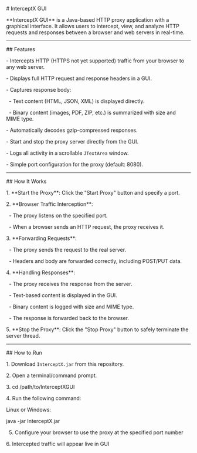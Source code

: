 \# InterceptX GUI



\*\*InterceptX GUI\*\* is a Java-based HTTP proxy application with a graphical interface. It allows users to intercept, view, and analyze HTTP requests and responses between a browser and web servers in real-time.



---



\## Features



\- Intercepts HTTP (HTTPS not yet supported) traffic from your browser to any web server.

\- Displays full HTTP request and response headers in a GUI.

\- Captures response body:

&nbsp; - Text content (HTML, JSON, XML) is displayed directly.

&nbsp; - Binary content (images, PDF, ZIP, etc.) is summarized with size and MIME type.

\- Automatically decodes gzip-compressed responses.

\- Start and stop the proxy server directly from the GUI.

\- Logs all activity in a scrollable `JTextArea` window.

\- Simple port configuration for the proxy (default: 8080).



---



\## How It Works



1\. \*\*Start the Proxy\*\*: Click the "Start Proxy" button and specify a port.

2\. \*\*Browser Traffic Interception\*\*:

&nbsp;  - The proxy listens on the specified port.

&nbsp;  - When a browser sends an HTTP request, the proxy receives it.

3\. \*\*Forwarding Requests\*\*:

&nbsp;  - The proxy sends the request to the real server.

&nbsp;  - Headers and body are forwarded correctly, including POST/PUT data.

4\. \*\*Handling Responses\*\*:

&nbsp;  - The proxy receives the response from the server.

&nbsp;  - Text-based content is displayed in the GUI.

&nbsp;  - Binary content is logged with size and MIME type.

&nbsp;  - The response is forwarded back to the browser.

5\. \*\*Stop the Proxy\*\*: Click the "Stop Proxy" button to safely terminate the server thread.



---



\## How to Run



1\. Download `InterceptX.jar` from this repository.

2\. Open a terminal/command prompt.

3\. cd /path/to/InterceptXGUI

4\. Run the following command:



Linux or Windows:

java -jar InterceptX.jar

5. Configure your browser to use the proxy at the specified port number

6\. Intercepted traffic will appear live in GUI 




